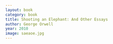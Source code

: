 ```yaml
---
layout: book
category: book
title: Shooting an Elephant: And Other Essays
author: George Orwell
year: 2010
image: saeaoe.jpg
---
```

